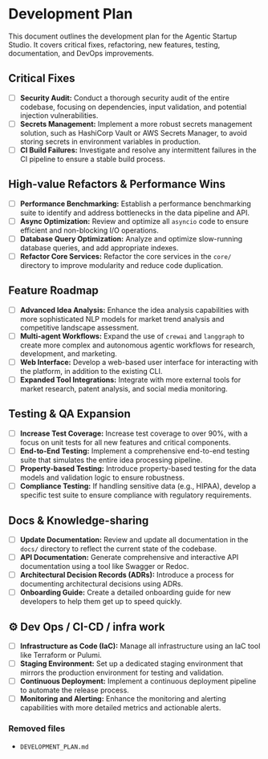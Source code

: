 # Development Plan

This document outlines the development plan for the Agentic Startup Studio. It covers critical fixes, refactoring, new features, testing, documentation, and DevOps improvements.

## Critical Fixes

- [ ] **Security Audit:** Conduct a thorough security audit of the entire codebase, focusing on dependencies, input validation, and potential injection vulnerabilities.
- [ ] **Secrets Management:** Implement a more robust secrets management solution, such as HashiCorp Vault or AWS Secrets Manager, to avoid storing secrets in environment variables in production.
- [ ] **CI Build Failures:** Investigate and resolve any intermittent failures in the CI pipeline to ensure a stable build process.

## High-value Refactors & Performance Wins

- [ ] **Performance Benchmarking:** Establish a performance benchmarking suite to identify and address bottlenecks in the data pipeline and API.
- [ ] **Async Optimization:** Review and optimize all `asyncio` code to ensure efficient and non-blocking I/O operations.
- [ ] **Database Query Optimization:** Analyze and optimize slow-running database queries, and add appropriate indexes.
- [ ] **Refactor Core Services:** Refactor the core services in the `core/` directory to improve modularity and reduce code duplication.

## Feature Roadmap

- [ ] **Advanced Idea Analysis:** Enhance the idea analysis capabilities with more sophisticated NLP models for market trend analysis and competitive landscape assessment.
- [ ] **Multi-agent Workflows:** Expand the use of `crewai` and `langgraph` to create more complex and autonomous agentic workflows for research, development, and marketing.
- [ ] **Web Interface:** Develop a web-based user interface for interacting with the platform, in addition to the existing CLI.
- [ ] **Expanded Tool Integrations:** Integrate with more external tools for market research, patent analysis, and social media monitoring.

## Testing & QA Expansion

- [ ] **Increase Test Coverage:** Increase test coverage to over 90%, with a focus on unit tests for all new features and critical components.
- [ ] **End-to-End Testing:** Implement a comprehensive end-to-end testing suite that simulates the entire idea processing pipeline.
- [ ] **Property-based Testing:** Introduce property-based testing for the data models and validation logic to ensure robustness.
- [ ] **Compliance Testing:** If handling sensitive data (e.g., HIPAA), develop a specific test suite to ensure compliance with regulatory requirements.

## Docs & Knowledge-sharing

- [ ] **Update Documentation:** Review and update all documentation in the `docs/` directory to reflect the current state of the codebase.
- [ ] **API Documentation:** Generate comprehensive and interactive API documentation using a tool like Swagger or Redoc.
- [ ] **Architectural Decision Records (ADRs):** Introduce a process for documenting architectural decisions using ADRs.
- [ ] **Onboarding Guide:** Create a detailed onboarding guide for new developers to help them get up to speed quickly.

## ⚙️ Dev Ops / CI-CD / infra work

- [ ] **Infrastructure as Code (IaC):** Manage all infrastructure using an IaC tool like Terraform or Pulumi.
- [ ] **Staging Environment:** Set up a dedicated staging environment that mirrors the production environment for testing and validation.
- [ ] **Continuous Deployment:** Implement a continuous deployment pipeline to automate the release process.
- [ ] **Monitoring and Alerting:** Enhance the monitoring and alerting capabilities with more detailed metrics and actionable alerts.

### Removed files
- `DEVELOPMENT_PLAN.md`